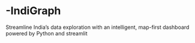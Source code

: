 # -IndiGraph
Streamline India’s data exploration with an intelligent, map-first dashboard powered by Python and streamlit 
